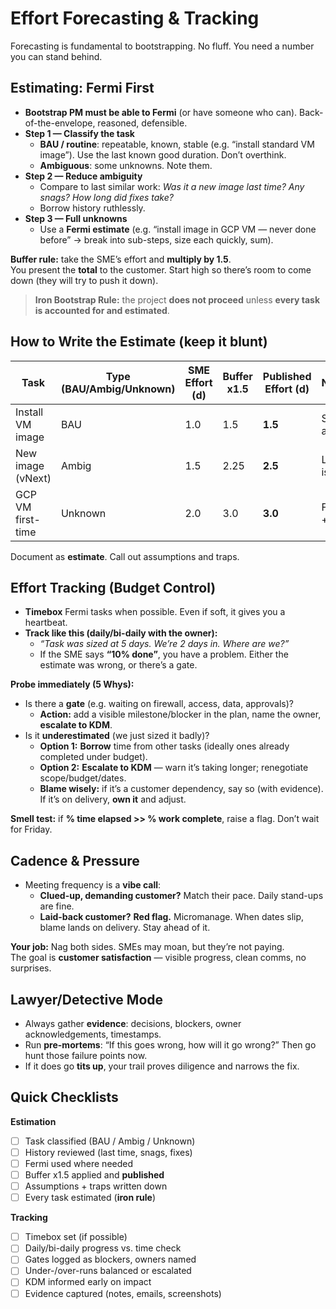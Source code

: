 # Effort Forecasting & Tracking

Forecasting is fundamental to bootstrapping. No fluff. You need a number you can stand behind.

## Estimating: Fermi First

- **Bootstrap PM must be able to Fermi** (or have someone who can). Back-of-the-envelope, reasoned, defensible.
- **Step 1 — Classify the task**
  - **BAU / routine**: repeatable, known, stable (e.g. “install standard VM image”). Use the last known good duration. Don’t overthink.
  - **Ambiguous**: some unknowns. Note them.
- **Step 2 — Reduce ambiguity**
  - Compare to last similar work: *Was it a new image last time? Any snags? How long did fixes take?*
  - Borrow history ruthlessly.
- **Step 3 — Full unknowns**
  - Use a **Fermi estimate** (e.g. “install image in GCP VM — never done before” → break into sub-steps, size each quickly, sum).

**Buffer rule:** take the SME’s effort and **multiply by 1.5**.  
You present the **total** to the customer. Start high so there’s room to come down (they will try to push it down).

> **Iron Bootstrap Rule:** the project **does not proceed** unless **every task is accounted for and estimated**.

## How to Write the Estimate (keep it blunt)

| Task | Type (BAU/Ambig/Unknown) | SME Effort (d) | Buffer x1.5 | Published Effort (d) | Notes/Assumptions |
|------|---------------------------|----------------|-------------|----------------------|-------------------|
| Install VM image | BAU | 1.0 | 1.5 | **1.5** | Same image/version as last month |
| New image (vNext) | Ambig | 1.5 | 2.25 | **2.5** | Last time driver issue (+0.5d) |
| GCP VM first-time | Unknown | 2.0 | 3.0 | **3.0** | Fermi: net + firewall + perms |

Document as **estimate**. Call out assumptions and traps.

## Effort Tracking (Budget Control)

- **Timebox** Fermi tasks when possible. Even if soft, it gives you a heartbeat.
- **Track like this (daily/bi-daily with the owner):**
  - *“Task was sized at 5 days. We’re 2 days in. Where are we?”*
  - If the SME says **“10% done”**, you have a problem. Either the estimate was wrong, or there’s a gate.

**Probe immediately (5 Whys):**
- Is there a **gate** (e.g. waiting on firewall, access, data, approvals)?
  - **Action:** add a visible milestone/blocker in the plan, name the owner, **escalate to KDM**.
- Is it **underestimated** (we just sized it badly)?
  - **Option 1:** **Borrow** time from other tasks (ideally ones already completed under budget).
  - **Option 2:** **Escalate to KDM** — warn it’s taking longer; renegotiate scope/budget/dates.
  - **Blame wisely:** if it’s a customer dependency, say so (with evidence). If it’s on delivery, **own it** and adjust.

**Smell test:** if **% time elapsed >> % work complete**, raise a flag. Don’t wait for Friday.

## Cadence & Pressure

- Meeting frequency is a **vibe call**:
  - **Clued-up, demanding customer?** Match their pace. Daily stand-ups are fine.
  - **Laid-back customer?** **Red flag.** Micromanage. When dates slip, blame lands on delivery. Stay ahead of it.

**Your job:** Nag both sides. SMEs may moan, but they’re not paying.  
The goal is **customer satisfaction** — visible progress, clean comms, no surprises.

## Lawyer/Detective Mode

- Always gather **evidence**: decisions, blockers, owner acknowledgements, timestamps.
- Run **pre-mortems**: “If this goes wrong, how will it go wrong?” Then go hunt those failure points now.
- If it does go **tits up**, your trail proves diligence and narrows the fix.

## Quick Checklists

**Estimation**
- [ ] Task classified (BAU / Ambig / Unknown)
- [ ] History reviewed (last time, snags, fixes)
- [ ] Fermi used where needed
- [ ] Buffer x1.5 applied and **published**
- [ ] Assumptions + traps written down
- [ ] Every task estimated (**iron rule**)

**Tracking**
- [ ] Timebox set (if possible)
- [ ] Daily/bi-daily progress vs. time check
- [ ] Gates logged as blockers, owners named
- [ ] Under-/over-runs balanced or escalated
- [ ] KDM informed early on impact
- [ ] Evidence captured (notes, emails, screenshots)
